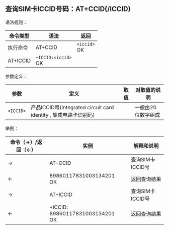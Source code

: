 ## 查询SIM卡ICCID号码：AT+CCID(/ICCID)

语法规则：

| 命令类型 | 语法                    | 返回             |
| -------- | ----------------------- | ---------------- |
| 执行命令 | AT+CCID                 | `<iccid>`<br> OK |
| AT+ICCID | `+ICCID:<iccid>` <br>OK |                  |

 

参数定义：

| 参数      | 定义                                                         | 取值 | 对取值的说明       |
| --------- | ------------------------------------------------------------ | ---- | ------------------ |
| `<ICCID>` | 产品ICCID号(Integrated circuit card identity , 集成电路卡识别码) |      | 一般由20位数字组成 |

 

举例：

| 命令（→）/返回（←） | 实例                               | 解释和说明       |
| ------------------- | ---------------------------------- | ---------------- |
| →                   | AT+CCID                            | 查询SIM卡ICCID号 |
| ←                   | 89860117831003134201<br>OK         | 返回查询结果     |
| →                   | AT+ICCID                           | 查询SIM卡ICCID号 |
| ←                   | +ICCID: 89860117831003134201<br>OK | 返回查询结果     |

